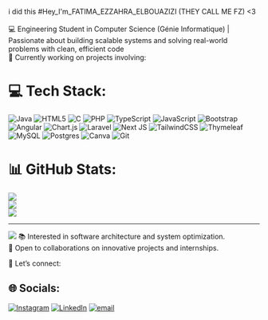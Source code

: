 i did this #Hey_I'm_FATIMA_EZZAHRA_ELBOUAZIZI (THEY CALL ME FZ) <3 <br/><br/>
💻 Engineering Student in Computer Science (Génie Informatique) | Passionate about building scalable systems and solving real-world problems with clean, efficient code <br/>
🚀 Currently working on projects involving:<br/>
 

# 💻 Tech Stack:
![Java](https://img.shields.io/badge/java-%23ED8B00.svg?style=for-the-badge&logo=openjdk&logoColor=white) ![HTML5](https://img.shields.io/badge/html5-%23E34F26.svg?style=for-the-badge&logo=html5&logoColor=white) ![C](https://img.shields.io/badge/c-%2300599C.svg?style=for-the-badge&logo=c&logoColor=white) ![PHP](https://img.shields.io/badge/php-%23777BB4.svg?style=for-the-badge&logo=php&logoColor=white) ![TypeScript](https://img.shields.io/badge/typescript-%23007ACC.svg?style=for-the-badge&logo=typescript&logoColor=white) ![JavaScript](https://img.shields.io/badge/javascript-%23323330.svg?style=for-the-badge&logo=javascript&logoColor=%23F7DF1E) ![Bootstrap](https://img.shields.io/badge/bootstrap-%238511FA.svg?style=for-the-badge&logo=bootstrap&logoColor=white) ![Angular](https://img.shields.io/badge/angular-%23DD0031.svg?style=for-the-badge&logo=angular&logoColor=white) ![Chart.js](https://img.shields.io/badge/chart.js-F5788D.svg?style=for-the-badge&logo=chart.js&logoColor=white) ![Laravel](https://img.shields.io/badge/laravel-%23FF2D20.svg?style=for-the-badge&logo=laravel&logoColor=white) ![Next JS](https://img.shields.io/badge/Next-black?style=for-the-badge&logo=next.js&logoColor=white) ![TailwindCSS](https://img.shields.io/badge/tailwindcss-%2338B2AC.svg?style=for-the-badge&logo=tailwind-css&logoColor=white) ![Thymeleaf](https://img.shields.io/badge/Thymeleaf-%23005C0F.svg?style=for-the-badge&logo=Thymeleaf&logoColor=white) ![MySQL](https://img.shields.io/badge/mysql-4479A1.svg?style=for-the-badge&logo=mysql&logoColor=white) ![Postgres](https://img.shields.io/badge/postgres-%23316192.svg?style=for-the-badge&logo=postgresql&logoColor=white) ![Canva](https://img.shields.io/badge/Canva-%2300C4CC.svg?style=for-the-badge&logo=Canva&logoColor=white) ![Git](https://img.shields.io/badge/git-%23F05033.svg?style=for-the-badge&logo=git&logoColor=white)
# 📊 GitHub Stats:
![](https://github-readme-stats.vercel.app/api?username=ElbouazizifEzzahra&theme=merko&hide_border=false&include_all_commits=false&count_private=false)<br/>
![](https://nirzak-streak-stats.vercel.app/?user=ElbouazizifEzzahra&theme=merko&hide_border=false)<br/>
![](https://github-readme-stats.vercel.app/api/top-langs/?username=ElbouazizifEzzahra&theme=merko&hide_border=false&include_all_commits=false&count_private=false&layout=compact)

---
[![](https://visitcount.itsvg.in/api?id=ElbouazizifEzzahra&icon=0&color=0)](https://visitcount.itsvg.in)
📚 Interested in software architecture and system optimization.<br/>
🤝 Open to collaborations on innovative projects and internships.<br/>

<!-- Proudly created with GPRM ( https://gprm.itsvg.in ) -->
📩 Let’s connect:
## 🌐 Socials:
[![Instagram](https://img.shields.io/badge/Instagram-%23E4405F.svg?logo=Instagram&logoColor=white)](https://instagram.com/fvtimvezzahrv) [![LinkedIn](https://img.shields.io/badge/LinkedIn-%230077B5.svg?logo=linkedin&logoColor=white)](https://linkedin.com/in/fatima-ezzahra-el-bouaziz) [![email](https://img.shields.io/badge/Email-D14836?logo=gmail&logoColor=white)](mailto:fatimaezzahraelbouazizi@gmail.com)
